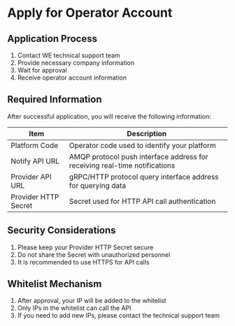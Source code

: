 <!-- markdownlint-disable MD033 -->
# Apply for Operator Account

## Application Process

1. Contact WE technical support team
2. Provide necessary company information
3. Wait for approval
4. Receive operator account information

## Required Information

After successful application, you will receive the following information:

| Item | Description |
|------|-------------|
| Platform Code | Operator code used to identify your platform |
| Notify API URL | AMQP protocol push interface address for receiving real-time notifications |
| Provider API URL | gRPC/HTTP protocol query interface address for querying data |
| Provider HTTP Secret | Secret used for HTTP API call authentication |

## Security Considerations

1. Please keep your Provider HTTP Secret secure
2. Do not share the Secret with unauthorized personnel
3. It is recommended to use HTTPS for API calls

## Whitelist Mechanism

1. After approval, your IP will be added to the whitelist
2. Only IPs in the whitelist can call the API
3. If you need to add new IPs, please contact the technical support team 